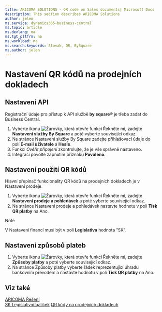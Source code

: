 ```yaml
---
title: ARICOMA SOLUTIONS - QR code on Sales documents| Microsoft Docs
description: This section describes ARICOMA Solutions
author: jelen
ms.service: dynamics365-business-central
ms.topic: article
ms.devlang: na
ms.tgt_pltfrm: na
ms.workload: na
ms.search.keywords: Slovak, QR, BySquare
ms.author: jelen
---
```


# Nastavení QR kódů na prodejních dokladech

## Nastavení API

Registrační údaje pro přístup k API službě **by square®** je třeba zadat do Business Central.

1. Vyberte ikonu ![Žárovky, která otevře funkci Řekněte mi](media/ui-search/search_small.png "Řekněte mi, co chcete dělat"), zadejte **Nastavení služby By Square** a poté vyberte související odkaz.
2. Na stránce Nastavení služby By Square zadejte přihlašovací údaje do  polí **E-mail uživatele** a **Heslo**.
3. Funkcí *Ověřit připojení* zkontrolujte, že je vše správně nastaveno.
4. Integraci povolte zapnutím příznaku **Povoleno**.

## Nastavení použití QR kódů

Hlavní přepínač funkcionality QR kódů na prodejních dokladech je v Nastavení prodeje.

1. Vyberte ikonu ![Žárovky, která otevře funkci Řekněte mi](media/ui-search/search_small.png "Řekněte mi, co chcete dělat"), zadejte **Nastavení prodeje a pohledávek** a poté vyberte související odkaz.
2. Na stránce Nastavení prodeje a pohledávek nastavte hodnotu v poli **Tisk QR platby** na Ano.

> [!NOTE]
> V Nastavení financí musí být v poli **Legislativa** hodnota "SK".

## Nastavení způsobů plateb

1. Vyberte ikonu ![Žárovky, která otevře funkci Řekněte mi](media/ui-search/search_small.png "Řekněte mi, co chcete dělat"), zadejte **Způsoby platby** a poté vyberte související odkaz.
2. Na stránce Způsoby platby vyberte řádek reprezentující úhradu bankovním převodem a nastavte hodnotu v poli **Tisk QR platby** na Ano.

## Viz také

[ARICOMA Řešení](solutions.md)  
[SK Legislativní balíček](sk-legislative-pack.md)
[QR kódy na prodejních dokladech](sk-qr-bysquare.md)